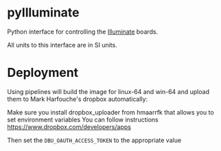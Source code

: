 # pyIlluminate

Python interface for controlling the [Illuminate](https://github.com/zfphil/illuminate) boards.

All units to this interface are in SI units.

# Deployment

Using pipelines will build the image for linux-64 and win-64 and upload them
to Mark Harfouche's dropbox automatically:

Make sure you install dropbox_uploader from hmaarrfk that allows you to set environment variables
You can follow instructions https://www.dropbox.com/developers/apps

Then set the `DBU_OAUTH_ACCESS_TOKEN` to the appropriate value
